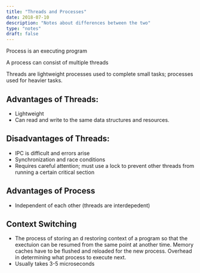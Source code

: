 ```yaml
---
title: "Threads and Processes"
date: 2018-07-10
description: "Notes about differences between the two"
type: "notes"
draft: false
---
```

Process is an executing program

A process can consist of multiple threads

Threads are lightweight processes used to complete small tasks; processes used for heavier tasks.

## Advantages of Threads:
* Lightweight
* Can read and write to the same data structures and resources.

## Disadvantages of Threads:
* IPC is difficult and errors arise
* Synchronization and race conditions
* Requires careful attention; must use a lock to prevent other threads from running a certain critical section

## Advantages of Process
* Independent of each other (threads are interdepedent)

## Context Switching
* The process of storing an d restoring context of a program so that the exectuion can be resumed from the same point at another time. Memory caches have to be flushed and reloaded for the new process. Overhead in determining what process to execute next.
* Usually takes 3-5 microseconds
